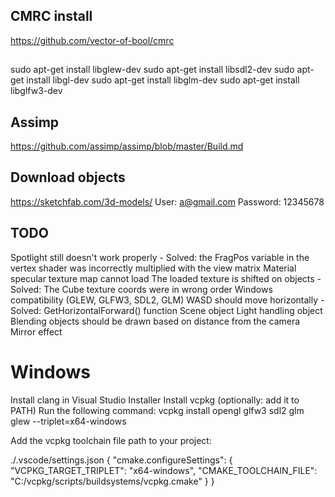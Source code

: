 
## CMRC install
https://github.com/vector-of-bool/cmrc


## 
sudo apt-get install libglew-dev
sudo apt-get install libsdl2-dev
sudo apt-get install libgl-dev
sudo apt-get install libglm-dev
sudo apt-get install libglfw3-dev

## Assimp
https://github.com/assimp/assimp/blob/master/Build.md

## Download objects
https://sketchfab.com/3d-models/
User: a@gmail.com
Password: 12345678

## TODO

Spotlight still doesn't work properly - Solved: the FragPos variable in the vertex shader was incorrectly multiplied with the view matrix
Material specular texture map cannot load
The loaded texture is shifted on objects - Solved: The Cube texture coords were in wrong order
Windows compatibility (GLEW, GLFW3, SDL2, GLM)
WASD should move horizontally - Solved: GetHorizontalForward() function
Scene object 
Light handling object
Blending objects should be drawn based on distance from the camera
Mirror effect

# Windows

Install clang in Visual Studio Installer
Install vcpkg (optionally: add it to PATH)
Run the following command: vcpkg install opengl glfw3 sdl2 glm glew --triplet=x64-windows

Add the vcpkg toolchain file path to your project:

./.vscode/settings.json
{
  "cmake.configureSettings": {
    "VCPKG_TARGET_TRIPLET": "x64-windows",
    "CMAKE_TOOLCHAIN_FILE": "C:/vcpkg/scripts/buildsystems/vcpkg.cmake"
  }
}

